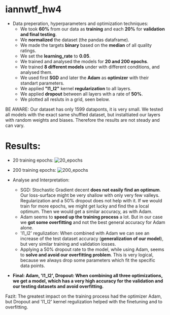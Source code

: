 # iannwtf_hw4

+ Data preperation, hyperparameters and optimization techniques:
  - We took **60%** from our data as **training** and each **20%** for **validation and final testing**.
  - We **normalized** the dataset (the pandas dataframe).
  - We made the targets **binary** based on the **median** of all quality ratings.
  - We set the **learning_rate** to **0.05**.
  - We trained and analysed the models for **20 and 200 epochs**.
  - We trained **8 different models** under with different conditions, and analysed them.
  - We used first **SGD** and later the **Adam** as **optimizer** with their standart parameters.
  - We applied **"l1_l2"** kernel **regularization** to all layers.
  - We applied **dropout** between all layers with a rate of **50%**.
  - We plotted all resluts in a grid, seen below.

BE AWARE: Our dataset has only 1599 dataponts, it is very small. We tested all models with the exact same shuffled dataset, but instaltiated our layers with random weights and biases. Therefore the results are not steady and can vary.

# Results:

+ 20 training epochs:
  ![20_epochs](https://user-images.githubusercontent.com/93341845/142739267-938a2ad9-3e1a-4d41-a9f8-94630c641a93.png)
+ 200 training epochs:
  ![200_epochs](https://user-images.githubusercontent.com/93341845/142739086-7e495a31-193c-4fb9-a503-fed8ccf9e12d.png)

+ Analyse and Interpretation: 
  - SGD: Stochastic Gradient decent **does not easily find an optimum**. Our loss-surface might be very shallow with only very few valleys. Regularization and a 50% dropout does not help with it. If we would train for more epochs, we might get lucky and find the a local optimum. Then we would get a similar accuracy, as with Adam.
  - Adam seems to **speed up the training process** a lot. But in our case we **got some overfitting** and not the best general accuracy for Adam alone. 
  - 'l1_l2' regulization: When combined with Adam we can see an increase of the test dataset accuracy (**generalization of our model**), but very similar training and validation losses.
  - Applying a 50% dropout rate to the model, while using Adam, seems to **solve and avoid our overfitting problem**. This is very logical, because we always drop some parameters which fit the specific data points. 
 - **Final: Adam, 'l1_l2', Dropout: When combining all three optimizations, we get a model, which has a very high accuracy for the validation and our testing datasets and avoid overfitting.**

Fazit: The greatest impact on the training process had the optimizer Adam, but Dropout and 'l1_l2' kernel regulization helped with the finetuning and to overfitting.


